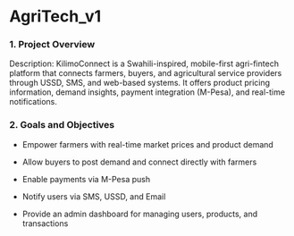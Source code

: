 # AgriTech_v1

### 1. Project Overview

Description: KilimoConnect is a Swahili-inspired, mobile-first agri-fintech platform that connects farmers,
buyers, and agricultural service providers through USSD, SMS, and web-based systems. It offers product
pricing information, demand insights, payment integration (M-Pesa), and real-time notifications.

### 2. Goals and Objectives

- Empower farmers with real-time market prices and product demand
  
- Allow buyers to post demand and connect directly with farmers
  
- Enable payments via M-Pesa push
  
- Notify users via SMS, USSD, and Email
  
- Provide an admin dashboard for managing users, products, and transactions
